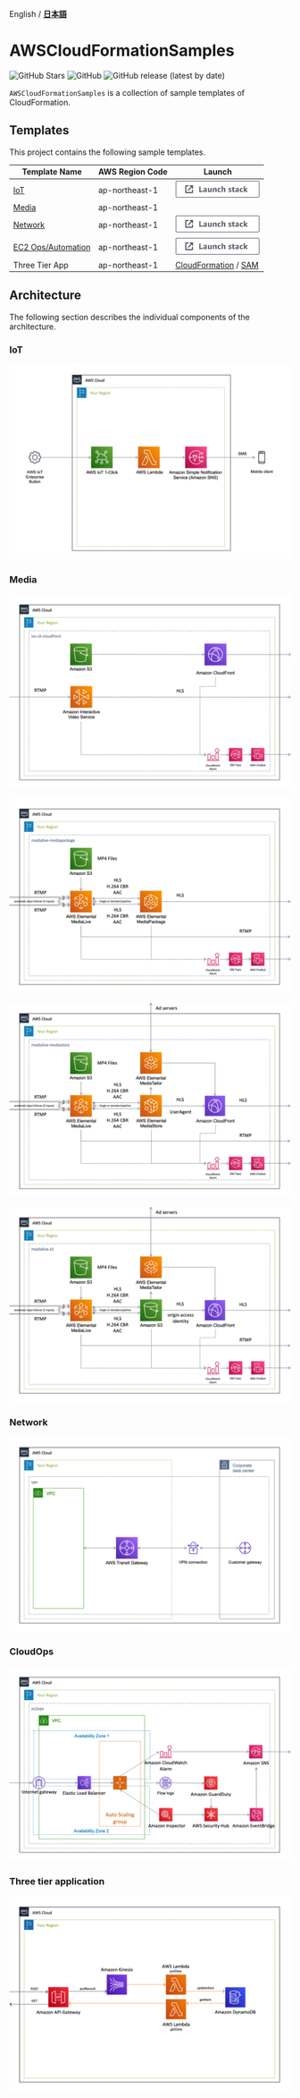 English / [**日本語**](README_JP.md)

# AWSCloudFormationSamples
![GitHub Stars](https://img.shields.io/github/stars/eijikominami/aws-cloudformation-samples.svg?style=social&label=Stars)
![GitHub](https://img.shields.io/github/license/eijikominami/aws-cloudformation-samples)
![GitHub release (latest by date)](https://img.shields.io/github/v/release/eijikominami/aws-cloudformation-samples)

``AWSCloudFormationSamples`` is a collection of sample templates of CloudFormation.

## Templates

This project contains the following sample templates.

| Template Name | AWS Region Code | Launch |
| --- | --- | --- |
| [IoT](/iot/README.md) | ap-northeast-1 | [![cloudformation-launch-stack](images/cloudformation-launch-stack.png)](https://console.aws.amazon.com/cloudformation/home?region=ap-northeast-1#/stacks/quickcreate?stackName=IoT-1Click&templateURL=https://eijikominami.s3-ap-northeast-1.amazonaws.com/aws-cloudformation-samples/iot/iot-1click.yaml) |
| [Media](/media/README.md) | ap-northeast-1 | |
| [Network](/network/README.md) | ap-northeast-1 | [![cloudformation-launch-stack](images/cloudformation-launch-stack.png)](https://console.aws.amazon.com/cloudformation/home?region=ap-northeast-1#/stacks/create/review?stackName=VPNSample&templateURL=https://eijikominami.s3-ap-northeast-1.amazonaws.com/aws-cloudformation-samples/network/vpn.yaml) |
| [EC2 Ops/Automation](/ops/README.md) | ap-northeast-1 | [![cloudformation-launch-stack](images/cloudformation-launch-stack.png)](https://console.aws.amazon.com/cloudformation/home?region=ap-northeast-1#/stacks/create/review?stackName=EC2Ops&templateURL=https://eijikominami.s3-ap-northeast-1.amazonaws.com/aws-cloudformation-samples/ops/ec2.yaml) |
| Three Tier App | ap-northeast-1 | [CloudFormation](/three-tier-app/templates/README.md) / [SAM](/three-tier-app/sam-app/README.md)|

## Architecture

The following section describes the individual components of the architecture.

### IoT

![](iot/images/architecture-iot-1click.png)

### Media

![](media/images/architecture-ivs-s3-cloudfront.png)

![](media/images/architecture-medialive-mediapackage.png)

![](media/images/architecture-medialive-mediastore.png)

![](media/images/architecture-medialive-s3.png)

### Network

![](network/images/architecture.png)

### CloudOps

![](ops/images/architecture.png)

### Three tier application

![](three-tier-app/images/architecture.png)